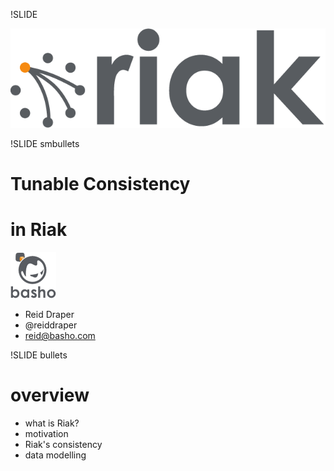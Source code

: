 !SLIDE

![riak](riak-transparent-larger.png)

!SLIDE smbullets

# Tunable Consistency #
# in Riak #

![riak](basho-logo.png)

* Reid Draper
* @reiddraper
* reid@basho.com

!SLIDE bullets

# overview #

* what is Riak?
* motivation
* Riak's consistency
* data modelling
